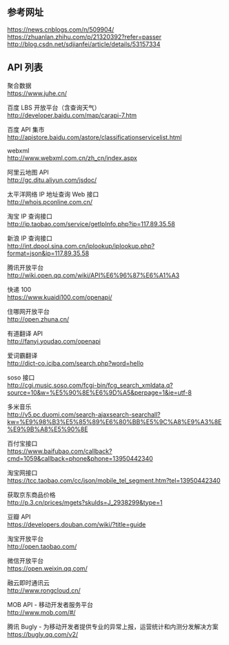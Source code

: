 ## 参考网址

https://news.cnblogs.com/n/509904/  
https://zhuanlan.zhihu.com/p/21320392?refer=passer  
http://blog.csdn.net/sdjianfei/article/details/53157334

## API 列表

聚合数据  
https://www.juhe.cn/

百度 LBS 开放平台（含查询天气）  
http://developer.baidu.com/map/carapi-7.htm

百度 API 集市  
http://apistore.baidu.com/astore/classificationservicelist.html

webxml  
http://www.webxml.com.cn/zh_cn/index.aspx

阿里云地图 API  
http://gc.ditu.aliyun.com/jsdoc/

太平洋网络 IP 地址查询 Web 接口  
http://whois.pconline.com.cn/

淘宝 IP 查询接口  
http://ip.taobao.com/service/getIpInfo.php?ip=117.89.35.58

新浪 IP 查询接口  
http://int.dpool.sina.com.cn/iplookup/iplookup.php?format=json&ip=117.89.35.58

腾讯开放平台  
http://wiki.open.qq.com/wiki/API%E6%96%87%E6%A1%A3

快递 100  
https://www.kuaidi100.com/openapi/

住哪网开放平台  
http://open.zhuna.cn/

有道翻译 API  
http://fanyi.youdao.com/openapi

爱词霸翻译  
http://dict-co.iciba.com/search.php?word=hello

soso 接口  
http://cgi.music.soso.com/fcgi-bin/fcg_search_xmldata.q?source=10&w=%E5%90%8E%E6%9D%A5&perpage=1&ie=utf-8

多米音乐  
http://v5.pc.duomi.com/search-ajaxsearch-searchall?kw=%E9%98%B3%E5%85%89%E6%80%BB%E5%9C%A8%E9%A3%8E%E9%9B%A8%E5%90%8E

百付宝接口  
https://www.baifubao.com/callback?cmd=1059&callback=phone&phone=13950442340

淘宝网接口  
https://tcc.taobao.com/cc/json/mobile_tel_segment.htm?tel=13950442340

获取京东商品价格  
http://p.3.cn/prices/mgets?skuIds=J_2938299&type=1

豆瓣 API  
https://developers.douban.com/wiki/?title=guide

淘宝开放平台  
http://open.taobao.com/

微信开放平台  
https://open.weixin.qq.com/

融云即时通讯云  
http://www.rongcloud.cn/

MOB API - 移动开发者服务平台   
http://www.mob.com/#/

腾讯 Bugly - 为移动开发者提供专业的异常上报，运营统计和内测分发解决方案
https://bugly.qq.com/v2/



